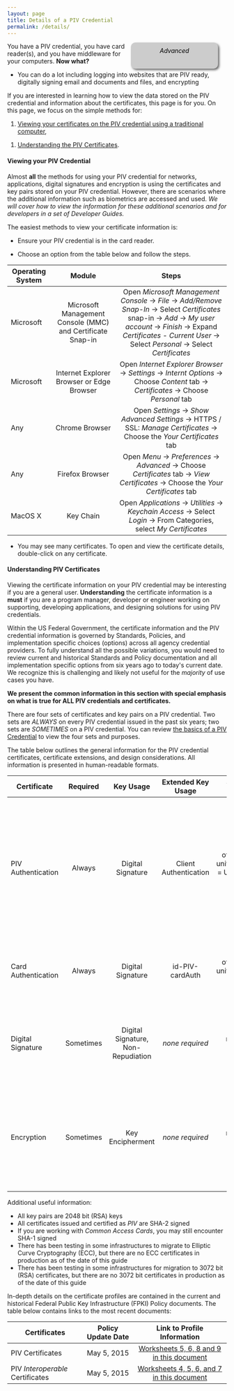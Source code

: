 ```yaml
---
layout: page
title: Details of a PIV Credential
permalink: /details/
---
```

<div style="float:right; padding:10px; margin-right:20px; border-radius:10px; width:180px; height:40px; box-shadow:3px 3px 5px 0px; text-align:center; background-color:#CCC; color:#666666">
<div style="color:#000000">
<em>Advanced</em>
</div>
</div>

You have a PIV credential, you have card reader(s), and you have middleware for your computers. **Now what?**

* You can do a lot including logging into websites that are PIV ready, digitally signing email and documents and files, and encrypting

If you are interested in learning how to view the data stored on the PIV credential and information about the certificates, this page is for you.  On this page, we focus on the simple methods for:  

1.  [Viewing your certificates on the PIV credential using a traditional computer](#viewing-your-piv-credential),  
<!-- TODO 1.  [Exporting PIV certificates to use in troubleshooting](#exporting-piv-certificates),    -->
1.  [Understanding the PIV Certificates](#understanding-piv-certificates-and-examples).    


#### Viewing your PIV Credential  
Almost **all** the methods for using your PIV credential for networks, applications, digital signatures and encryption is using the certificates and key pairs stored on your PIV credential. However, there are scenarios where the additional information such as biometrics are accessed and used. _We will cover how to view the information for these additional scenarios and for developers in a set of Developer Guides._  

The easiest methods to view your certificate information is:

* Ensure your PIV credential is in the card reader.

* Choose an option from the table below and follow the steps.

| Operating System     | Module   | Steps |
| -------------             |:----:|:----:|
| Microsoft       | Microsoft Management Console (MMC) and Certificate Snap-in  |  Open _Microsoft Management Console_ -> _File_ -> _Add/Remove Snap-In_ -> Select _Certificates_ snap-in -> _Add_ -> _My user account_ -> _Finish_ -> Expand _Certificates - Current User_ -> Select _Personal_ -> Select _Certificates_   |
| Microsoft   | Internet Explorer Browser or Edge Browser  | Open _Internet Explorer Browser_ -> _Settings_ -> _Internt Options_ -> Choose _Content_ tab -> _Certificates_ -> Choose _Personal_ tab   |
| Any   | Chrome Browser  | Open _Settings_ -> _Show Advanced Settings_ -> HTTPS / SSL: _Manage Certificates_ -> Choose the _Your Certificates_ tab  |
| Any   | Firefox Browser  | Open _Menu_ -> _Preferences_ -> _Advanced_ -> Choose _Certificates_ tab -> _View Certificates_ -> Choose the _Your Certificates_ tab|
| MacOS X   | Key Chain  | Open _Applications_ -> _Utilities_ -> _Keychain Access_ -> Select _Login_ -> From Categories, select _My Certificates_  |

* You may see many certificates.  To open and view the certificate details, double-click on any certificate.

<!-- TODO
#### Exporting PIV Certificates
We won't always be using graphical user interfaces to view the PIV credential certificates.  Throughout the guides, examples are provided of code, tools and common _command line_ options for viewing and troubleshooting configurations.  The examples may use files representing the _public_ certificate(s).    

Don't worry - the public certificates are _public_.  The private keys are still stored safely on your PIV credential and can't be exported.   -->


#### Understanding PIV Certificates
Viewing the certificate information on your PIV credential may be interesting if you are a general user.  **Understanding** the certificate information is a **must** if you are a program manager, developer or engineer working on supporting, developing applications, and designing solutions for using PIV credentials.

Within the US Federal Government, the certificate information and the PIV credential information is governed by Standards, Policies, and implementation specific choices (options) across all agency credential providers.   To fully understand all the possible variations, you would need to review current and historical Standards and Policy documentation and all implementation specific options from six years ago to today's current date.  We recognize this is challenging and likely not useful for the _majority_ of use cases you have.  

**We present the common information in this section with special emphasis on what is true for ALL PIV credentials and certificates.**  

There are four sets of certificates and key pairs on a PIV credential.  Two sets are *ALWAYS* on every PIV credential issued in the past six years; two sets are *SOMETIMES* on a PIV credential.  You can review [the basics of a PIV Credential](../elements/) to view the four sets and purposes.  

The table below outlines the general information for the PIV credential certificates, certificate extensions, and design considerations.  All information is presented in human-readable formats.    

| Certificate              | Required  | Key Usage  |  Extended Key Usage  | Subject Alternative Name | Considerations |
| -------------            |:----:      |:----:               |:----:               |:----:|  :----:|
| PIV Authentication       |Always      | Digital Signature            | Client Authentication           | otherName = FASC-N; uniformResourceIdentifier = UUID; Principal Name = _prefix_@_suffix_  | Principal Name values are **not** required by Policy to be present in all Subject Alternative Name extensions.  The UUID value is only required to be present for certificates issued on October 15, 2015 or later.  |
| Card Authentication      |Always      | Digital Signature            | id-PIV-cardAuth            |  otherName = FASC-N; uniformResourceIdentifier = UUID|   The UUID value is only required to be present for certificates issued on October 15, 2015 or later. |
| Digital Signature        |Sometimes      | Digital Signature, Non-Repudiation            | _none required_            |  rfc822name = email address | Email address is **not** required by Policy. Email address may be multi-valued attributes and include email aliases. |
| Encryption               |Sometimes      | Key Encipherment            | _none required_            |  rfc822name = email address |  Email address is **not** required by Policy. Multiple encryption certificates may be available representing the historical encryption key pairs available. |

Additional useful information:

*  All key pairs are 2048 bit (RSA) keys  
*  All certificates issued and certified as _PIV_ are SHA-2 signed  
  *  If you are working with _Common Access Cards_, you may still encounter SHA-1 signed  
*  There has been testing in some infrastructures to migrate to Elliptic Curve Cryptography (ECC), but there are no ECC certificates in production as of the date of this guide  
*  There has been testing in some infrastructures for migration to 3072 bit (RSA) certificates, but there are no 3072 bit certificates in production as of the date of this guide  

In-depth details on the certificate profiles are contained in the current and historical Federal Public Key Infrastructure (FPKI) Policy documents.  The table below contains links to the most recent documents:

| Certificates    | Policy Update Date  | Link to Profile Information|
| -------------            |:----:               |:----:|
| PIV Certificates           | May 5, 2015             | [Worksheets 5, 6, 8 and 9 in this document](https://www.idmanagement.gov/IDM/servlet/fileField?entityId=ka0t0000000TNP2AAO&field=File__Body__s)|
| PIV _Interoperable_ Certificates           | May 5, 2015             | [Worksheets 4, 5, 6, and 7 in this document](https://www.idmanagement.gov/IDM/servlet/fileField?entityId=ka0t0000000TN9YAAW&field=File__Body__s)|
